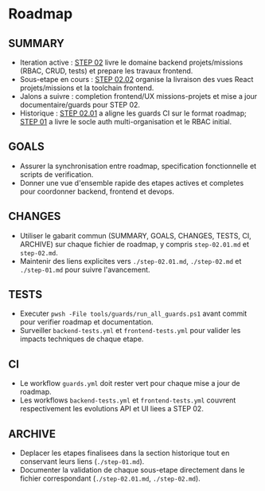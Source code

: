 # Roadmap

## SUMMARY
- Iteration active : [STEP 02](./step-02.md) livre le domaine backend projets/missions (RBAC, CRUD, tests) et prepare les travaux frontend.
- Sous-etape en cours : [STEP 02.02](./step-02.02.md) organise la livraison des vues React projets/missions et la toolchain frontend.
- Jalons a suivre : completion frontend/UX missions-projets et mise a jour documentaire/guards pour STEP 02.
- Historique : [STEP 02.01](./step-02.01.md) a aligne les guards CI sur le format roadmap; [STEP 01](./step-01.md) a livre le socle auth multi-organisation et le RBAC initial.

## GOALS
- Assurer la synchronisation entre roadmap, specification fonctionnelle et scripts de verification.
- Donner une vue d'ensemble rapide des etapes actives et completes pour coordonner backend, frontend et devops.

## CHANGES
- Utiliser le gabarit commun (SUMMARY, GOALS, CHANGES, TESTS, CI, ARCHIVE) sur chaque fichier de roadmap, y compris `step-02.01.md` et `step-02.md`.
- Maintenir des liens explicites vers `./step-02.01.md`, `./step-02.md` et `./step-01.md` pour suivre l'avancement.

## TESTS
- Executer `pwsh -File tools/guards/run_all_guards.ps1` avant commit pour verifier roadmap et documentation.
- Surveiller `backend-tests.yml` et `frontend-tests.yml` pour valider les impacts techniques de chaque etape.

## CI
- Le workflow `guards.yml` doit rester vert pour chaque mise a jour de roadmap.
- Les workflows `backend-tests.yml` et `frontend-tests.yml` couvrent respectivement les evolutions API et UI liees a STEP 02.

## ARCHIVE
- Deplacer les etapes finalisees dans la section historique tout en conservant leurs liens (`./step-01.md`).
- Documenter la validation de chaque sous-etape directement dans le fichier correspondant (`./step-02.01.md`, `./step-02.md`).
